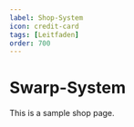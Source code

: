 ```yaml
---
label: Shop-System
icon: credit-card
tags: [Leitfaden]
order: 700
---
```


# Swarp-System

This is a sample shop page.
